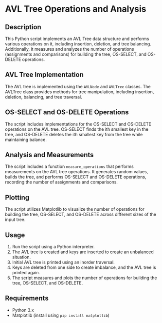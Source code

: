 # AVL Tree Operations and Analysis

## Description
This Python script implements an AVL Tree data structure and performs various operations on it, including insertion, deletion, and tree balancing. Additionally, it measures and analyzes the number of operations (assignments and comparisons) for building the tree, OS-SELECT, and OS-DELETE operations.

## AVL Tree Implementation
The AVL tree is implemented using the `AVLNode` and `AVLTree` classes. The AVLTree class provides methods for tree manipulation, including insertion, deletion, balancing, and tree traversal.

## OS-SELECT and OS-DELETE Operations
The script includes implementations for the OS-SELECT and OS-DELETE operations on the AVL tree. OS-SELECT finds the ith smallest key in the tree, and OS-DELETE deletes the ith smallest key from the tree while maintaining balance.

## Analysis and Measurements
The script includes a function `measure_operations` that performs measurements on the AVL tree operations. It generates random values, builds the tree, and performs OS-SELECT and OS-DELETE operations, recording the number of assignments and comparisons.

## Plotting
The script utilizes Matplotlib to visualize the number of operations for building the tree, OS-SELECT, and OS-DELETE across different sizes of the input tree.

## Usage
1. Run the script using a Python interpreter.
2. The AVL tree is created and keys are inserted to create an unbalanced situation.
3. Initial AVL tree is printed using an inorder traversal.
4. Keys are deleted from one side to create imbalance, and the AVL tree is printed again.
5. The script measures and plots the number of operations for building the tree, OS-SELECT, and OS-DELETE.

## Requirements
- Python 3.x
- Matplotlib (install using `pip install matplotlib`)



